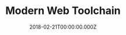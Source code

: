 ---
title: Modern Web Toolchain
date: 2018-02-21T00:00:00.000Z
image: speaking.jpg
event: BASTA! Spring 2018
tags: [Javascript,Web,Development]
category: talks
---